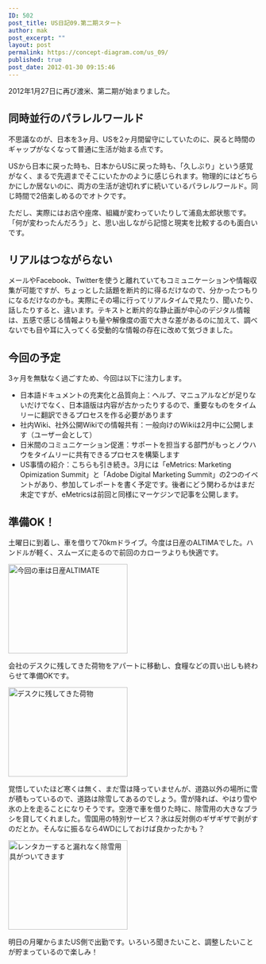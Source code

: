 ```yaml
---
ID: 502
post_title: US日記09.第二期スタート
author: mak
post_excerpt: ""
layout: post
permalink: https://concept-diagram.com/us_09/
published: true
post_date: 2012-01-30 09:15:46
---
```

2012年1月27日に再び渡米、第二期が始まりました。

## 同時並行のパラレルワールド
不思議なのが、日本を3ヶ月、USを2ヶ月間留守にしていたのに、戻ると時間のギャップがなくなって普通に生活が始まる点です。

USから日本に戻った時も、日本からUSに戻った時も、「久しぶり」という感覚がなく、まるで先週までそこにいたかのように感じられます。物理的にはどちらかにしか居ないのに、両方の生活が途切れずに続いているパラレルワールド。同じ時間で2倍楽しめるのでオトクです。

ただし、実際にはお店や座席、組織が変わっていたりして浦島太郎状態です。「何が変わったんだろう」と、思い出しながら記憶と現実を比較するのも面白いです。

## リアルはつながらない
メールやFacebook、Twitterを使うと離れていてもコミュニケーションや情報収集が可能ですが、ちょっとした話題を断片的に得るだけなので、分かったつもりになるだけなのかも。実際にその場に行ってリアルタイムで見たり、聞いたり、話したりすると、違います。テキストと断片的な静止画が中心のデジタル情報は、五感で感じる情報よりも量や解像度の面で大きな差があるのに加えて、調べないでも目や耳に入ってくる受動的な情報の存在に改めて気づきました。

## 今回の予定
3ヶ月を無駄なく過ごすため、今回は以下に注力します。

* 日本語ドキュメントの充実化と品質向上：ヘルプ、マニュアルなどが足りないだけでなく、日本語版は内容が古かったりするので、重要なものをタイムリーに翻訳できるプロセスを作る必要があります
* 社内Wiki、社外公開Wikiでの情報共有：一般向けのWikiは2月中に公開します（ユーザー会として）
* 日米間のコミュニケーション促進：サポートを担当する部門がもっとノウハウをタイムリーに共有できるプロセスを構築します
 * US事情の紹介：こちらも引き続き。3月には「eMetrics: Marketing Opimization Summit」と「Adobe Digital Marketing Summit」の2つのイベントがあり、参加してレポートを書く予定です。後者にどう関わるかはまだ未定ですが、eMetricsは前回と同様にマーケジンで記事を公開します。

## 準備OK！
土曜日に到着し、車を借りて70kmドライブ。今度は日産のALTIMAでした。ハンドルが軽く、スムーズに走るので前回のカローラよりも快適です。

<a href="http://www.flickr.com/photos/27261559@N06/6785697659/"><img src="https://farm8.staticflickr.com/7153/6785697659_988e703cf0_m.jpg" alt="今回の車は日産ALTIMATE" width="240" height="180" /></a>

会社のデスクに残してきた荷物をアパートに移動し、食糧などの買い出しも終わらせて準備OKです。

<a href="http://www.flickr.com/photos/27261559@N06/6785693419/"><img src="https://farm8.staticflickr.com/7035/6785693419_942086ff4c_m.jpg" alt="デスクに残してきた荷物" width="240" height="180" /></a>

覚悟していたほど寒くは無く、まだ雪は降っていませんが、道路以外の場所に雪が積もっているので、道路は除雪してあるのでしょう。雪が降れば、やはり雪や氷の上を走ることになりそうです。空港で車を借りた時に、除雪用の大きなブラシを貸してくれました。雪国用の特別サービス？氷は反対側のギザギザで剥がすのだとか。そんなに振るなら4WDにしておけば良かったかも？

<a href="http://www.flickr.com/photos/27261559@N06/6785707799/"><img src="https://farm8.staticflickr.com/7146/6785707799_3c5a0a9292_m.jpg" alt="レンタカーすると漏れなく除雪用具がついてきます" width="240" height="180" /></a>

明日の月曜からまたUS側で出勤です。いろいろ聞きたいこと、調整したいことが貯まっているので楽しみ！